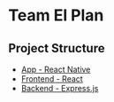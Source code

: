 # Team El Plan

## Project Structure

- [App - React Native](https://github.com/vidhitapai/el-plan/tree/app/)
- [Frontend - React](https://github.com/vidhitapai/el-plan/tree/web)
- [Backend - Express.js](https://github.com/vidhitapai/el-plan/tree/backend)